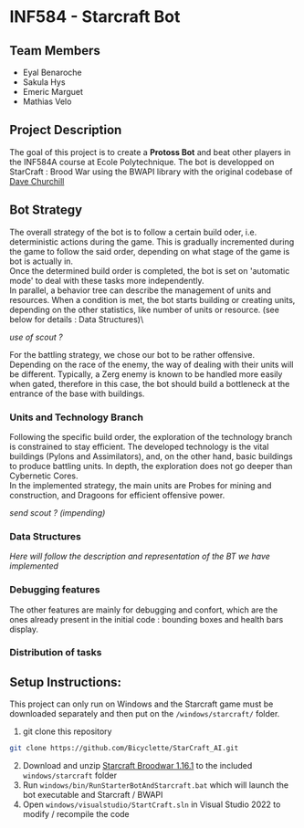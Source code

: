 # INF584 - Starcraft Bot

## Team Members

- Eyal Benaroche
- Sakula Hys
- Emeric Marguet
- Mathias Velo

## Project Description

The goal of this project is to create a **Protoss Bot** and beat other players in the INF584A course at Ecole Polytechnique.
The bot is developped on StarCraft : Brood War using the BWAPI library with the original codebase of [Dave Churchill](https://github.com/davechurchill/STARTcraft)

## Bot Strategy

The overall strategy of the bot is to follow a certain build oder, i.e. deterministic actions during the game. This is gradually incremented during the 
game to follow the said order, depending on what stage of the game is bot is actually in.\
Once the determined build order is completed, the bot is set on 'automatic mode' to deal with these tasks more independently.\
In parallel, a behavior tree can describe the management of units and resources. When a condition is met, the bot starts building or
creating units, depending on the other statistics, like number of units or resource. (see below for details : Data Structures)\

*use of scout ?*

For the battling strategy, we chose our bot to be rather offensive. Depending on the race of the enemy, the way of dealing with their units will
be different.
Typically, a Zerg enemy is known to be handled more easily when gated, therefore in this case, the bot should build a bottleneck at the entrance of 
the base with buildings.

### Units and Technology Branch

Following the specific build order, the exploration of the technology branch is constrained to stay efficient.
The developed technology is the vital buildings (Pylons and Assimilators), and, on the other hand, basic buildings to produce battling units.
In depth, the exploration does not go deeper than Cybernetic Cores.\
In the implemented strategy, the main units are Probes for mining and construction, and Dragoons for efficient offensive power. 

*send scout ? (impending)*

### Data Structures

*Here will follow the description and representation of the BT we have implemented*

### Debugging features

The other features are mainly for debugging and confort, which are the ones already present in the initial code :
bounding boxes and health bars display.

### Distribution of tasks

## Setup Instructions:

This project can only run on Windows and the Starcraft game must be downloaded separately and then put on the `/windows/starcraft/` folder.

1. git clone this repository 

```bash
git clone https://github.com/Bicyclette/StarCraft_AI.git
```

2. Download and unzip [Starcraft Broodwar 1.16.1](http://www.cs.mun.ca/~dchurchill/startcraft/scbw_bwapi440.zip) to the included `windows/starcraft` folder
3. Run `windows/bin/RunStarterBotAndStarcraft.bat` which will launch the bot executable and Starcraft / BWAPI
4. Open `windows/visualstudio/StartCraft.sln` in Visual Studio 2022 to modify / recompile the code
